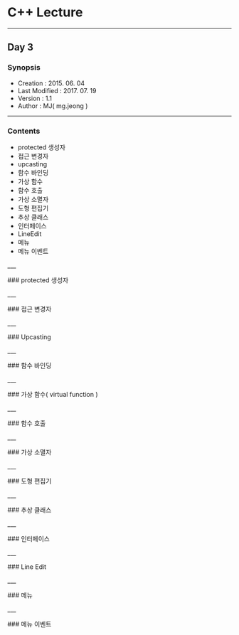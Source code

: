 # C++ Lecture 

___
## Day 3
### Synopsis
- Creation : 2015. 06. 04
- Last Modified : 2017. 07. 19
- Version : 1.1
- Author : MJ( mg.jeong )
___
### Contents
- protected 생성자
- 접근 변경자
- upcasting
- 함수 바인딩
- 가상 함수
- 함수 호출
- 가상 소멸자
- 도형 편집기
- 추상 클래스
- 인터페이스
- LineEdit
- 메뉴
- 메뉴 이벤트


<p>
___
<p>
### protected 생성자


<p>
___
<p>
### 접근 변경자


<p>
___
<p>
### Upcasting


<p>
___
<p>
### 함수 바인딩


<p>
___
<p>
### 가상 함수( virtual function )


<p>
___
<p>
### 함수 호출


<p>
___
<p>
### 가상 소멸자


<p>
___
<p>
### 도형 편집기


<p>
___
<p>
### 추상 클래스


<p>
___
<p>
### 인터페이스


<p>
___
<p>
### Line Edit


<p>
___
<p>
### 메뉴


<p>
___
<p>
### 메뉴 이벤트


